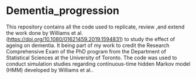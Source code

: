 # Dementia_progression

This repository contains all the code used to replicate, review ,and extend the work done by Williams et al. (https://doi.org/10.1080/01621459.2019.1594831) to study the effect of ageing on dementia. It being part of my work to credit the Research Comprehensive Exam of the PhD program from the Department of Statistical Sciences at the University of Toronto.
The code was used to conduct simulation studies regarding continuous-time hidden Markov model (HMM) developed by Williams et al..
